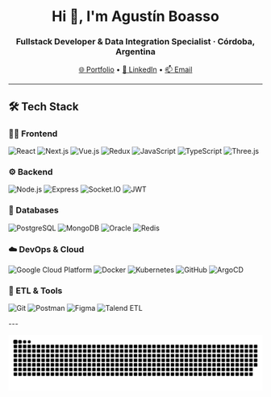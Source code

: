 <h1 align="center">Hi 👋, I'm Agustín Boasso</h1>
<h3 align="center">Fullstack Developer & Data Integration Specialist · Córdoba, Argentina</h3>

<p align="center">
  <a href="https://portfolioagustinboasso.vercel.app" target="_blank">🌐 Portfolio</a> • 
  <a href="https://www.linkedin.com/in/agustin-boasso-/" target="_blank">🔗 LinkedIn</a> • 
  <a href="mailto:boassoagustin@gmail.com">📫 Email</a>
</p>

---

## 🛠️ Tech Stack

### 👨‍🎨 Frontend
<p>
  <img src="https://cdn.jsdelivr.net/gh/devicons/devicon/icons/react/react-original.svg" width="40" title="React"/>
  <img src="https://cdn.jsdelivr.net/gh/devicons/devicon/icons/nextjs/nextjs-line.svg" width="40" title="Next.js"/>
  <img src="https://cdn.jsdelivr.net/gh/devicons/devicon/icons/vuejs/vuejs-original.svg" width="40" title="Vue.js"/>
  <img src="https://cdn.jsdelivr.net/gh/devicons/devicon/icons/redux/redux-original.svg" width="40" title="Redux"/>
  <img src="https://cdn.jsdelivr.net/gh/devicons/devicon/icons/javascript/javascript-original.svg" width="40" title="JavaScript"/>
  <img src="https://cdn.jsdelivr.net/gh/devicons/devicon/icons/typescript/typescript-original.svg" width="40" title="TypeScript"/>
  <img src="https://cdn.jsdelivr.net/gh/devicons/devicon/icons/threejs/threejs-original.svg" width="40" title="Three.js"/>
</p>

### ⚙️ Backend
<p>
  <img src="https://cdn.jsdelivr.net/gh/devicons/devicon/icons/nodejs/nodejs-original.svg" width="40" title="Node.js"/>
  <img src="https://cdn.jsdelivr.net/gh/devicons/devicon/icons/express/express-original.svg" width="40" title="Express"/>
  <img src="https://cdn.jsdelivr.net/gh/devicons/devicon/icons/socketio/socketio-original.svg" width="40" title="Socket.IO"/>
  <img src="https://www.svgrepo.com/show/303383/json-web-token-jwt-logo.svg" width="40" title="JWT"/>
</p>

### 🧩 Databases
<p>
  <img src="https://cdn.jsdelivr.net/gh/devicons/devicon/icons/postgresql/postgresql-original.svg" width="40" title="PostgreSQL"/>
  <img src="https://cdn.jsdelivr.net/gh/devicons/devicon/icons/mongodb/mongodb-original.svg" width="40" title="MongoDB"/>
  <img src="https://cdn.jsdelivr.net/gh/devicons/devicon/icons/oracle/oracle-original.svg" width="40" title="Oracle"/>
  <img src="https://cdn.jsdelivr.net/gh/devicons/devicon/icons/redis/redis-original.svg" width="40" title="Redis"/>
</p>

### ☁️ DevOps & Cloud
<p>
  <img src="https://cdn.jsdelivr.net/gh/devicons/devicon/icons/googlecloud/googlecloud-original.svg" width="40" title="Google Cloud Platform"/>
  <img src="https://cdn.jsdelivr.net/gh/devicons/devicon/icons/docker/docker-original.svg" width="40" title="Docker"/>
  <img src="https://cdn.jsdelivr.net/gh/devicons/devicon/icons/kubernetes/kubernetes-plain.svg" width="40" title="Kubernetes"/>
  <img src="https://cdn.jsdelivr.net/gh/devicons/devicon/icons/github/github-original.svg" width="40" title="GitHub"/>
  <img src="https://argo-cd.readthedocs.io/en/stable/assets/logo.png" width="40" title="ArgoCD"/>
</p>

### 🧪 ETL & Tools
<p>
  <img src="https://cdn.jsdelivr.net/gh/devicons/devicon/icons/git/git-original.svg" width="40" title="Git"/>
  <img src="https://www.vectorlogo.zone/logos/getpostman/getpostman-icon.svg" width="40" title="Postman"/>
  <img src="https://cdn.jsdelivr.net/gh/devicons/devicon/icons/figma/figma-original.svg" width="40" title="Figma"/>
  <img src="https://www.talend.com/wp-content/uploads/2022/03/logo-talend-color.svg" width="80" title="Talend ETL"/>
</p>
---


<p align="center">
  <img src="https://raw.githubusercontent.com/Elanza-48/Elanza-48/main/resources/img/github-contribution-grid-snake.svg" alt="GitHub contribution snake animation" />
</p>
